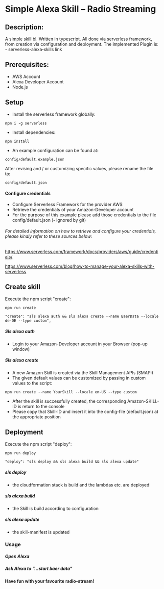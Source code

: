 # Simple Alexa Skill – Radio Streaming

## Description:

A simple skill bl. Written in typescript. All done via serverless framework, from creation via configuration and deployment. 
The implemented Plugin is:
	- serverless-alexa-skills 
	link

## Prerequisites:
- AWS Account
- Alexa Developer Account
- Node.js



## Setup

- Install the serverless framework globally:

```
npm i -g serverless
``` 
- Install dependencies:

```
npm install
``` 
- An example configuration can be found at:
 ```
config/default.example.json
```
After revising and / or customizing specific values, please rename the file to: 
 ```
config/default.json
 ```
#### Configure credentials

- Configure Serverless Framework for the provider AWS
- Retrieve the credentials of your Amazon-Developer account
- For the purpose of this example please add those  credentials to the file config/default.json (- ignored by git)
 
###### For detailed information on how to retrieve and configure your credentials, please kindly refer to these sources below: 
https://www.serverless.com/framework/docs/providers/aws/guide/credentials/

https://www.serverless.com/blog/how-to-manage-your-alexa-skills-with-serverless

   



## Create skill
Execute the npm script "create":
```
npm run create  
```

```
"create": "sls alexa auth && sls alexa create --name BaerData --locale de-DE --type custom",
```
##### Sls alexa auth
- Login to your Amazon-Developer account in your Browser (pop-up window)
##### Sls alexa create
- A new Amazon Skill is created via the Skill Management APIs (SMAPI) 
- The given default values can be customized by passing in custom values to the script:
```
npm run create --name YourSkill --locale en-US --type custom
```
   
- After the skill is successfully created, the corresponding Amazon-SKILL-ID is return to the console
- Please copy that Skill-ID and insert it into the config-file (default.json) at the appropriate position 

## Deployment
Execute the npm script "deploy":
```
npm run deploy
```
```
"deploy": "sls deploy && sls alexa build && sls alexa update"
```
##### sls deploy
- the cloudformation stack is build and the lambdas etc. are deployed
##### sls alexa build
- the Skill is build according to configuration
##### sls alexa update
- the skill-manifest is updated 

### Usage

##### Open Alexa
##### Ask Alexa to "...start baer data"
#### Have fun with your favourite radio-stream!